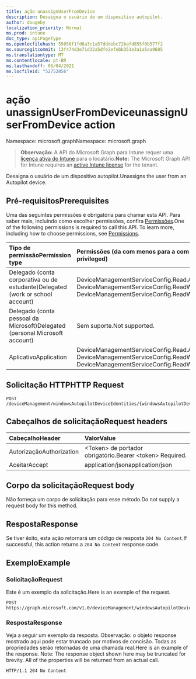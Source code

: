```yaml
---
title: ação unassignUserFromDevice
description: Desaigna o usuário de um dispositivo autopilot.
author: dougeby
localization_priority: Normal
ms.prod: intune
doc_type: apiPageType
ms.openlocfilehash: 55058f1fd6a3c1a57dddebc72bafd855f0b577f2
ms.sourcegitcommit: 13f474d3e71d32a5dfe2efebb351e3a1a5aa9685
ms.translationtype: MT
ms.contentlocale: pt-BR
ms.lasthandoff: 06/04/2021
ms.locfileid: "52752856"
---
```

# <a name="unassignuserfromdevice-action"></a><span data-ttu-id="b629f-103">ação unassignUserFromDevice</span><span class="sxs-lookup"><span data-stu-id="b629f-103">unassignUserFromDevice action</span></span>

<span data-ttu-id="b629f-104">Namespace: microsoft.graph</span><span class="sxs-lookup"><span data-stu-id="b629f-104">Namespace: microsoft.graph</span></span>

> <span data-ttu-id="b629f-105">**Observação:** A API do Microsoft Graph para Intune requer uma [licença ativa do Intune](https://go.microsoft.com/fwlink/?linkid=839381) para o locatário.</span><span class="sxs-lookup"><span data-stu-id="b629f-105">**Note:** The Microsoft Graph API for Intune requires an [active Intune license](https://go.microsoft.com/fwlink/?linkid=839381) for the tenant.</span></span>

<span data-ttu-id="b629f-106">Desaigna o usuário de um dispositivo autopilot.</span><span class="sxs-lookup"><span data-stu-id="b629f-106">Unassigns the user from an Autopilot device.</span></span>

## <a name="prerequisites"></a><span data-ttu-id="b629f-107">Pré-requisitos</span><span class="sxs-lookup"><span data-stu-id="b629f-107">Prerequisites</span></span>
<span data-ttu-id="b629f-p101">Uma das seguintes permissões é obrigatória para chamar esta API. Para saber mais, incluindo como escolher permissões, confira [Permissões](/graph/permissions-reference).</span><span class="sxs-lookup"><span data-stu-id="b629f-p101">One of the following permissions is required to call this API. To learn more, including how to choose permissions, see [Permissions](/graph/permissions-reference).</span></span>

|<span data-ttu-id="b629f-110">Tipo de permissão</span><span class="sxs-lookup"><span data-stu-id="b629f-110">Permission type</span></span>|<span data-ttu-id="b629f-111">Permissões (da com menos para a com mais privilégios)</span><span class="sxs-lookup"><span data-stu-id="b629f-111">Permissions (from least to most privileged)</span></span>|
|:---|:---|
|<span data-ttu-id="b629f-112">Delegado (conta corporativa ou de estudante)</span><span class="sxs-lookup"><span data-stu-id="b629f-112">Delegated (work or school account)</span></span>|<span data-ttu-id="b629f-113">DeviceManagementServiceConfig.Read.All, DeviceManagementServiceConfig.ReadWrite.All</span><span class="sxs-lookup"><span data-stu-id="b629f-113">DeviceManagementServiceConfig.Read.All, DeviceManagementServiceConfig.ReadWrite.All</span></span>|
|<span data-ttu-id="b629f-114">Delegado (conta pessoal da Microsoft)</span><span class="sxs-lookup"><span data-stu-id="b629f-114">Delegated (personal Microsoft account)</span></span>|<span data-ttu-id="b629f-115">Sem suporte.</span><span class="sxs-lookup"><span data-stu-id="b629f-115">Not supported.</span></span>|
|<span data-ttu-id="b629f-116">Aplicativo</span><span class="sxs-lookup"><span data-stu-id="b629f-116">Application</span></span>|<span data-ttu-id="b629f-117">DeviceManagementServiceConfig.Read.All, DeviceManagementServiceConfig.ReadWrite.All</span><span class="sxs-lookup"><span data-stu-id="b629f-117">DeviceManagementServiceConfig.Read.All, DeviceManagementServiceConfig.ReadWrite.All</span></span>|

## <a name="http-request"></a><span data-ttu-id="b629f-118">Solicitação HTTP</span><span class="sxs-lookup"><span data-stu-id="b629f-118">HTTP Request</span></span>
<!-- {
  "blockType": "ignored"
}
-->
``` http
POST /deviceManagement/windowsAutopilotDeviceIdentities/{windowsAutopilotDeviceIdentityId}/unassignUserFromDevice
```

## <a name="request-headers"></a><span data-ttu-id="b629f-119">Cabeçalhos de solicitação</span><span class="sxs-lookup"><span data-stu-id="b629f-119">Request headers</span></span>
|<span data-ttu-id="b629f-120">Cabeçalho</span><span class="sxs-lookup"><span data-stu-id="b629f-120">Header</span></span>|<span data-ttu-id="b629f-121">Valor</span><span class="sxs-lookup"><span data-stu-id="b629f-121">Value</span></span>|
|:---|:---|
|<span data-ttu-id="b629f-122">Autorização</span><span class="sxs-lookup"><span data-stu-id="b629f-122">Authorization</span></span>|<span data-ttu-id="b629f-123">&lt;Token&gt; de portador obrigatório.</span><span class="sxs-lookup"><span data-stu-id="b629f-123">Bearer &lt;token&gt; Required.</span></span>|
|<span data-ttu-id="b629f-124">Aceitar</span><span class="sxs-lookup"><span data-stu-id="b629f-124">Accept</span></span>|<span data-ttu-id="b629f-125">application/json</span><span class="sxs-lookup"><span data-stu-id="b629f-125">application/json</span></span>|

## <a name="request-body"></a><span data-ttu-id="b629f-126">Corpo da solicitação</span><span class="sxs-lookup"><span data-stu-id="b629f-126">Request body</span></span>
<span data-ttu-id="b629f-127">Não forneça um corpo de solicitação para esse método.</span><span class="sxs-lookup"><span data-stu-id="b629f-127">Do not supply a request body for this method.</span></span>

## <a name="response"></a><span data-ttu-id="b629f-128">Resposta</span><span class="sxs-lookup"><span data-stu-id="b629f-128">Response</span></span>
<span data-ttu-id="b629f-129">Se tiver êxito, esta ação retornará um código de resposta `204 No Content`.</span><span class="sxs-lookup"><span data-stu-id="b629f-129">If successful, this action returns a `204 No Content` response code.</span></span>

## <a name="example"></a><span data-ttu-id="b629f-130">Exemplo</span><span class="sxs-lookup"><span data-stu-id="b629f-130">Example</span></span>

### <a name="request"></a><span data-ttu-id="b629f-131">Solicitação</span><span class="sxs-lookup"><span data-stu-id="b629f-131">Request</span></span>
<span data-ttu-id="b629f-132">Este é um exemplo da solicitação.</span><span class="sxs-lookup"><span data-stu-id="b629f-132">Here is an example of the request.</span></span>
``` http
POST https://graph.microsoft.com/v1.0/deviceManagement/windowsAutopilotDeviceIdentities/{windowsAutopilotDeviceIdentityId}/unassignUserFromDevice
```

### <a name="response"></a><span data-ttu-id="b629f-133">Resposta</span><span class="sxs-lookup"><span data-stu-id="b629f-133">Response</span></span>
<span data-ttu-id="b629f-p102">Veja a seguir um exemplo da resposta. Observação: o objeto response mostrado aqui pode estar truncado por motivos de concisão. Todas as propriedades serão retornadas de uma chamada real.</span><span class="sxs-lookup"><span data-stu-id="b629f-p102">Here is an example of the response. Note: The response object shown here may be truncated for brevity. All of the properties will be returned from an actual call.</span></span>
``` http
HTTP/1.1 204 No Content
```




